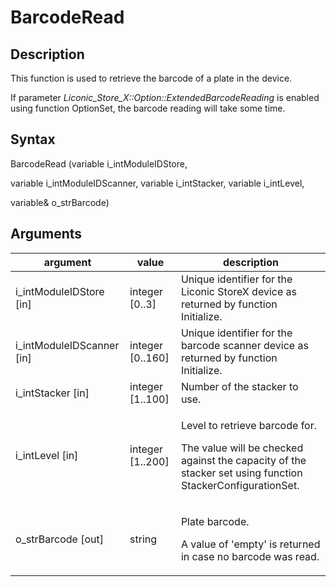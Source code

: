 # BarcodeRead

## Description

This function is used to retrieve the barcode of a plate in the device.

If parameter _Liconic\_Store\_X::Option::ExtendedBarcodeReading_ is enabled using function OptionSet, the barcode reading will take some time.

## Syntax

BarcodeRead (variable i\_intModuleIDStore,

variable i\_intModuleIDScanner, variable i\_intStacker, variable i\_intLevel,

variable& o\_strBarcode)

## Arguments

| **argument**                | **value**         | **description**                                                                                                                                       |
| --------------------------- | ----------------- | ----------------------------------------------------------------------------------------------------------------------------------------------------- |
| i\_intModuleIDStore \[in]   | integer \[0..3]   | Unique identifier for the Liconic StoreX device as returned by function Initialize.                                                                   |
| i\_intModuleIDScanner \[in] | integer \[0..160] | Unique identifier for the barcode scanner device as returned by function Initialize.                                                                  |
| i\_intStacker \[in]         | integer \[1..100] | Number of the stacker to use.                                                                                                                         |
| i\_intLevel \[in]           | integer \[1..200] | <p>Level to retrieve barcode for.</p><p>The value will be checked against the capacity of the stacker set using function StackerConfigurationSet.</p> |
| o\_strBarcode \[out]        | string            | <p>Plate barcode.</p><p>A value of 'empty' is returned in case no barcode was read.</p>                                                               |
